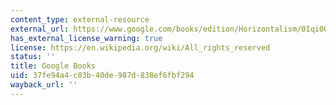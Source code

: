 ```yaml
---
content_type: external-resource
external_url: https://www.google.com/books/edition/Horizontalism/0Iqi0OVPCDAC?hl=en&gbpv=1
has_external_license_warning: true
license: https://en.wikipedia.org/wiki/All_rights_reserved
status: ''
title: Google Books
uid: 37fe94a4-c03b-40de-987d-838ef6fbf294
wayback_url: ''
---
```


